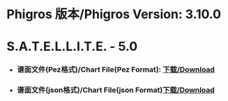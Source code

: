 
# Phigros 版本/Phigros Version:  3.10.0

# __S.A.T.E.L.L.I.T.E. - 5.0__

- ### __谱面文件(Pez格式)/Chart File(Pez Format):  [下载/Download](https://github.com/Po6647A/PAR/releases/download/3.10.0/0)__

- ### __谱面文件(json格式)/Chart File(json Format)[下载/Download](https://github.com/Po6647A/PAR/releases/download/3.10.0/449.json)__

